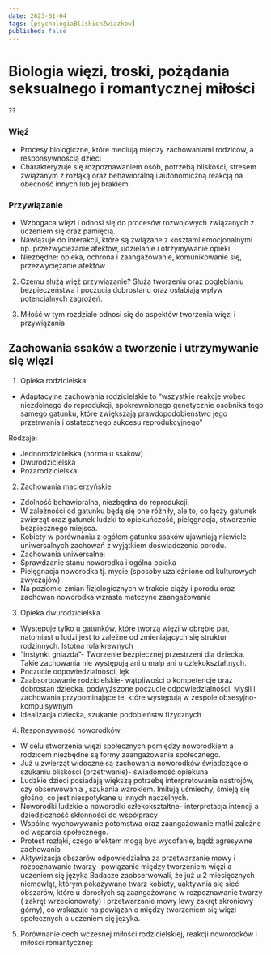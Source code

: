 ```yaml
---
date: 2023-01-04
tags: [psychologiaBliskichZwiazkow]
published: false
---
```

# Biologia więzi, troski, pożądania seksualnego i romantycznej miłości
??
### Więź
- Procesy biologiczne, które mediują między zachowaniami rodziców, a responsywnością dzieci
- Charakteryzuje się rozpoznawaniem osób, potrzebą bliskości, stresem związanym z rozłąką 
 oraz behawioralną i autonomiczną reakcją na obecność innych lub jej brakiem.

### Przywiązanie
- Wzbogaca więzi i odnosi się do procesów rozwojowych związanych z uczeniem się oraz pamięcią. 
- Nawiązuje do interakcji, które są związane z kosztami emocjonalnymi np. przezwyciężanie afektów, udzielanie i otrzymywanie opieki. 
- Niezbędne: opieka, ochrona i zaangażowanie, komunikowanie się, przezwyciężanie afektów 

2. Czemu służą więź przywiązanie? 
Służą tworzeniu oraz pogłębianiu bezpieczeństwa i poczucia dobrostanu oraz osłabiają wpływ potencjalnych zagrożeń.

3. Miłość w tym rozdziale odnosi się do aspektów tworzenia więzi i przywiązania
## Zachowania ssaków a tworzenie i utrzymywanie się więzi

1) Opieka rodzicielska
- Adaptacyjne zachowania rodzicielskie to “wszystkie reakcje wobec niezdolnego do reprodukcji, spokrewnionego genetycznie osobnika tego samego gatunku, które zwiększają prawdopodobieństwo jego przetrwania i ostatecznego sukcesu reprodukcyjnego”

Rodzaje:
- Jednorodzicielska (norma u ssaków)
- Dwurodzicielska
- Pozarodzicielska

2) Zachowania macierzyńskie
- Zdolność behawioralna, niezbędna do reprodukcji.
- W zależności od gatunku będą się one różniły, ale to, co łączy gatunek zwierząt oraz gatunek ludzki to opiekuńczość, pielęgnacja, stworzenie bezpiecznego miejsca.
- Kobiety w porównaniu z ogółem gatunku ssaków ujawniają niewiele uniwersalnych zachowań z wyjątkiem doświadczenia porodu.
- Zachowania uniwersalne: 
 - Sprawdzanie stanu noworodka i ogólna opieka 
 - Pielęgnacja noworodka tj. mycie (sposoby uzależnione od kulturowych zwyczajów)
- Na poziomie zmian fizjologicznych w trakcie ciąży i porodu oraz zachowań noworodka wzrasta matczyne zaangażowanie

3. Opieka dwurodzicielska
 - Występuje tylko u gatunków, które tworzą więzi w obrębie par, natomiast u ludzi jest to zależne od zmieniających się struktur rodzinnych. Istotna rola krewnych
 - “instynkt gniazda”- Tworzenie bezpiecznej przestrzeni dla dziecka. Takie zachowania nie występują ani u małp ani u człekokształtnych.
 - Poczucie odpowiedzialności, lęk
 - Zaabsorbowanie rodzicielskie- wątpliwości o kompetencje oraz dobrostan dziecka, podwyższone poczucie odpowiedzialności. Myśli i zachowania przypominające te, które występują w zespole obsesyjno-kompulsywnym
 - Idealizacja dziecka, szukanie podobieństw fizycznych

4. Responsywność noworodków
 - W celu stworzenia więzi społecznych pomiędzy noworodkiem a rodzicem
 niezbędne są formy zaangażowania społecznego.
 - Już u zwierząt widoczne są zachowania noworodków świadczące o szukaniu
 bliskości (przetrwanie)- świadomość opiekuna
 - Ludzkie dzieci posiadają większą potrzebę interpretowania nastrojów, czy
 obserwowania , szukania wzrokiem. Imitują uśmiechy, śmieją się głośno, co jest
 niespotykane u innych naczelnych.
 - Noworodki ludzkie a noworodki człekokształtne- interpretacja intencji a
 dziedziczność skłonności do współpracy
 - Wspólne wychowywanie potomstwa oraz zaangażowanie matki zależne od
 wsparcia społecznego.
 - Protest rozłąki, czego efektem mogą być wycofanie, bądź agresywne zachowania
 - Aktywizacja obszarów odpowiedzialna za przetwarzanie mowy i rozpoznawanie
 twarzy- powiązanie między tworzeniem więzi a uczeniem się języka
 Badacze zaobserwowali, że już u 2 miesięcznych niemowląt, którym pokazywano twarz kobiety, uaktywnia się sieć obszarów, które u dorosłych są zaangażowane w rozpoznawanie twarzy ( zakręt wrzecionowaty) i przetwarzanie mowy lewy zakręt skroniowy górny), co wskazuje na powiązanie między tworzeniem się więzi społecznych a uczeniem się języka.

5. Porównanie cech wczesnej miłości rodzicielskiej, reakcji noworodków i miłości romantycznej: